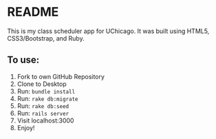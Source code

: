 # README

This is my class scheduler app for UChicago. It was built using HTML5,
CSS3/Bootstrap, and Ruby.

## To use:
 1. Fork to own GitHub Repository
 1. Clone to Desktop
 1. Run: `bundle install`
 1. Run: `rake db:migrate`
 1. Run: `rake db:seed`
 1. Run: `rails server`
 1. Visit localhost:3000
 1. Enjoy!

